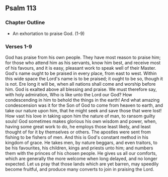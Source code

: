 ## Psalm 113

### Chapter Outline

- An exhortation to praise God. (1-9)

### Verses 1-9

God has praise from his own people. They have most reason to praise him; for those who attend him as his servants, know him best, and receive most of his favours, and it is easy, pleasant work to speak well of their Master. God's name ought to be praised in every place, from east to west. Within this wide space the Lord's name is to be praised; it ought to be so, though it is not. Ere long it will be, when all nations shall come and worship before him. God is exalted above all blessing and praise. We must therefore say, with holy admiration, Who is like unto the Lord our God? How condescending in him to behold the things in the earth! And what amazing condescension was it for the Son of God to come from heaven to earth, and take our nature upon him, that he might seek and save those that were lost! How vast his love in taking upon him the nature of man, to ransom guilty souls! God sometimes makes glorious his own wisdom and power, when, having some great work to do, he employs those least likely, and least thought of for it by themselves or others. The apostles were sent from fishing to be fishers of men. And this is God's constant method in his kingdom of grace. He takes men, by nature beggars, and even traitors, to be his favourites, his children, kings and priests unto him; and numbers them with the princes of his chosen people. He gives us all our comforts, which are generally the more welcome when long delayed, and no longer expected. Let us pray that those lands which are yet barren, may speedily become fruitful, and produce many converts to join in praising the Lord.


